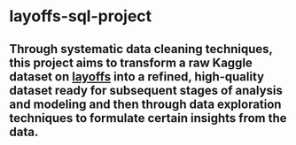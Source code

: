# layoffs-sql-project

## Through systematic data cleaning techniques, this project aims to transform a raw Kaggle dataset on [layoffs](https://www.kaggle.com/datasets/swaptr/layoffs-2022) into a refined, high-quality dataset ready for subsequent stages of analysis and modeling and then through data exploration techniques to formulate certain insights from the data.
